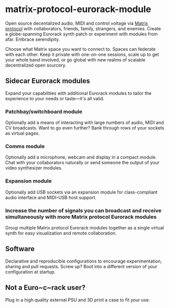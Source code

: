 # matrix-protocol-eurorack-module
Open source decentalized audio, MIDI and control voltage via [Matrix protocol](https://github.com/matrix-org) with collaborators, friends, family, strangers, and enemies. Create a globe-spanning Eurorack synth patch or experiment with modules from afar. Embrace serendipity.

Choose what Matrix space you want to connect to. Spaces can federate with each other. Keep it private with one-on-one sessions, scale up to get your whole band involved, or go global with new realms of scalable decentralized open sourcery.

## Sidecar Eurorack modules
Expand your capabilities with additional Eurorack modules to tailor the experience to your needs or taste—it's all valid.

### Patchbay/switchboard module
Optionally add a means of interacting with large numbers of audio, MIDI and CV broadcasts. Want to go even further? Bank through rows of your sockets as virtual pages.

### Comms module
Optionally add a microphone, webcam and display in a compact module. Chat with your collaborators naturally or send someone the output of your video synthesizer modules.

### Expansion module
Optionally add USB sockets via an expansion module for class-compliant audio interface and MIDI-USB host support.

### Increase the number of signals you can broadcast and receive simultaneously with more Matrix protocol Eurorack modules
Group multiple Matrix protocol Eurorack modules together as a single virtual synth for easy visualization and remote collaboration.

## Software
Declarative and reproducible configurations to encourage experimentation, sharing and pull requests. Screw up? Boot into a different version of your configuration at startup.

## Not a Euro~c~rack user?
Plug in a high quality external PSU and 3D print a case to fit your use.

